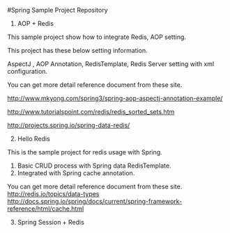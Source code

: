 #Spring Sample Project Repository
1. AOP + Redis

This sample project show how to integrate Redis, AOP setting.

This project has these below setting information. 

AspectJ , AOP Annotation, RedisTemplate, Redis Server setting with xml configuration.

You can get more detail reference document from these site.

http://www.mkyong.com/spring3/spring-aop-aspectj-annotation-example/

http://www.tutorialspoint.com/redis/redis_sorted_sets.htm

http://projects.spring.io/spring-data-redis/


2. Hello Redis 

This is the sample project for redis usage with Spring. 

 1) Basic CRUD process with Spring data RedisTemplate.
 2) Integrated with Spring cache annotation.
 
 You can get more detail reference document from these site.
 http://redis.io/topics/data-types
 http://docs.spring.io/spring/docs/current/spring-framework-reference/html/cache.html
 

3. Spring Session + Redis
